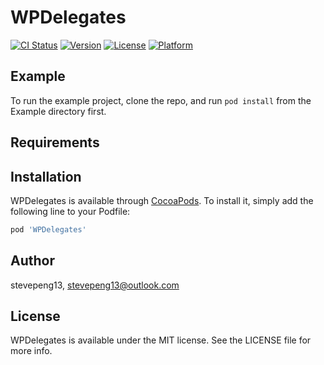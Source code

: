 # WPDelegates

[![CI Status](https://img.shields.io/travis/stevepeng13/WPDelegates.svg?style=flat)](https://travis-ci.org/stevepeng13/WPDelegates)
[![Version](https://img.shields.io/cocoapods/v/WPDelegates.svg?style=flat)](https://cocoapods.org/pods/WPDelegates)
[![License](https://img.shields.io/cocoapods/l/WPDelegates.svg?style=flat)](https://cocoapods.org/pods/WPDelegates)
[![Platform](https://img.shields.io/cocoapods/p/WPDelegates.svg?style=flat)](https://cocoapods.org/pods/WPDelegates)

## Example

To run the example project, clone the repo, and run `pod install` from the Example directory first.

## Requirements

## Installation

WPDelegates is available through [CocoaPods](https://cocoapods.org). To install
it, simply add the following line to your Podfile:

```ruby
pod 'WPDelegates'
```

## Author

stevepeng13, stevepeng13@outlook.com

## License

WPDelegates is available under the MIT license. See the LICENSE file for more info.
